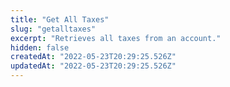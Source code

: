 ```yaml
---
title: "Get All Taxes"
slug: "getalltaxes"
excerpt: "Retrieves all taxes from an account."
hidden: false
createdAt: "2022-05-23T20:29:25.526Z"
updatedAt: "2022-05-23T20:29:25.526Z"
---
```

